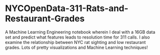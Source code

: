 # NYCOpenData-311-Rats-and-Restaurant-Grades
A Machine Learning Engineering notebook wherein I deal with a 16GB data set and predict what features leads to resolution time for 311 calls. I also examine the relationship between NYC rat sighting and low restaurant grades. Lots of pretty visualizations and Machine Learning techniques!
